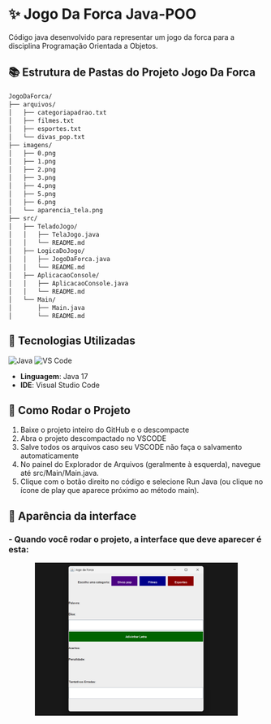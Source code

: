 # ✨ Jogo Da Forca Java-POO
Código java desenvolvido para representar um jogo da forca para a disciplina Programação Orientada a Objetos.

## 📚 Estrutura de Pastas do Projeto Jogo Da Forca

```plaintext
JogoDaForca/
├── arquivos/
│   ├── categoriapadrao.txt
│   ├── filmes.txt
│   ├── esportes.txt
│   └── divas_pop.txt
├── imagens/
│   ├── 0.png
│   ├── 1.png
│   ├── 2.png
│   ├── 3.png
│   ├── 4.png
│   ├── 5.png
│   ├── 6.png
│   └── aparencia_tela.png      
├── src/
│   ├── TeladoJogo/
│   │   ├── TelaJogo.java
│   │   └── README.md
│   ├── LogicaDoJogo/
│   │   ├── JogoDaForca.java
│   │   └── README.md
│   ├── AplicacaoConsole/
│   │   ├── AplicacaoConsole.java
│   │   └── README.md
│   └── Main/
│       ├── Main.java
│       └── README.md
```
## 🔧 Tecnologias Utilizadas

![Java](https://img.shields.io/badge/Java-17-007396?logo=java&logoColor=white)
![VS Code](https://img.shields.io/badge/VS%20Code-1.60.0-007ACC?logo=visual-studio-code&logoColor=white)

- **Linguagem**: Java 17
- **IDE**: Visual Studio Code

## 🚀 Como Rodar o Projeto
1. Baixe o projeto inteiro do GitHub e o descompacte
2. Abra o projeto descompactado no VSCODE
3. Salve todos os arquivos caso seu VSCODE não faça o salvamento automaticamente
4. No painel do Explorador de Arquivos (geralmente à esquerda), navegue até src/Main/Main.java.
5. Clique com o botão direito no código e selecione Run Java (ou clique no ícone de play que aparece próximo ao método main).

## 🎨 Aparência da interface
### - Quando você rodar o projeto, a interface que deve aparecer é esta: 
<p align="center">
  <img src="imagens/aparencia_tela.png" alt="Tela Inicial" width="400">
</p>
